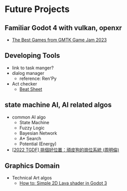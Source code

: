 # Future Projects

## Familiar Godot 4 with vulkan, openxr
* [The Best Games from GMTK Game Jam 2023](https://www.youtube.com/watch?v=tYxZ_LOlFnU)

## Developing Tools
* link to task manger?
* dialog manager
  * reference: Ren'Py
* Act checker
  * [Beat Sheet](https://knowledge.posetmage.com/Art/StoryTelling/Blake%20Snyder.html)

## state machine AI, AI related algos
* common AI algo
  * State Machine
  * Fuzzy Logic
  * Bayesian Network
  * A* Search
  * Potential (Energy)
* [ [2022 TGDF] 挑個好位置：頑皮狗的崗位系統 (周明倫) ](https://www.youtube.com/watch?v=eNGg0zjaifk)

## Graphics Domain
* Technical Art algos
  * [How to: Simple 2D Lava shader in Godot 3](https://www.youtube.com/watch?v=VxzElAcKZzY)

